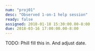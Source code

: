 ```yaml
---
num: "proj01"
desc: "Observed 1-on-1 help session"
ready: false 
assigned: 2018-01-18 15:30:00.00-8:00
due: 2018-03-16 17:00:00.00-8:00
---
```


TODO: Phill fill this in.   And adjust date.
